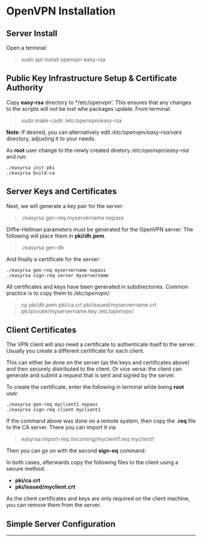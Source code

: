 # OpenVPN Installation

## Server Install

Open a terminal:

> sudo apt install openvpn easy-rsa

## Public Key Infrastructure Setup & Certificate Authority

Copy **easy-rsa** directory to */etc/openvpn'. This ensures that any changes to the scripts will not be lost whe packages update. From terminal:

> sudo make-cadir /etc/openvpn/easy-rsa

**Note**: If desired, you can alternatively edit */etc/openvpn/easy-rsa/vars* directory, adjusting it to your needs.

As **root** user change to the newly created diretory */etc/openvpn/easy-rsa* and run:

```
./easyrsa init-pki
./easyrsa build-ca
```

## Server Keys and Certificates

Next, we will generate a key pair for the server:

> ./easyrsa gen-req myservername nopass

Diffie-Hellman parameters must be generated for the OpenVPN server. The following will place them in **pki/dh.pem**.

> ./easyrsa gen-dh

And finally a certificate for the server:

```
./easyrsa gen-req myservername nopass
./easyrsa sign-req server myservername
```

All certificates and keys have been generated in subdirectories. Common practice is to copy them to */etc/openvpn/:*

> cp pki/dh.pem pki/ca.crt pki/issued/myservername.crt pki/private/myservername.key /etc/openvpn/

## Client Certificates

The VPN client will also need a certificate to authenticate itself to the server. Usually you create a different certificate for each client.

This can either be done on the server (as the keys and certificates above) and then securely distributed to the client. Or vice versa: the client can generate and submit a request that is sent and signed by the server.

To create the certificate, enter the following in terminal while being **root** user.

```
./easyrsa gen-req myclient1 nopass
./easyrsa sign-req client myclient1
```

If the command above was done on a remote system, then copy the **.req** file to the CA server. There you can import it via 

> easyrsa import-req /incoming/myclient1.req myclient1

Then you can go on with the second **sign-eq** command:

In both cases, afterwards copy the following files to the client using a secure method:

* **pki/ca.crt**
* **pki/issued/myclient.crt**

As the client certificates and keys are only required on the client machine, you can remove them from the server.

## Simple Server Configuration

---
